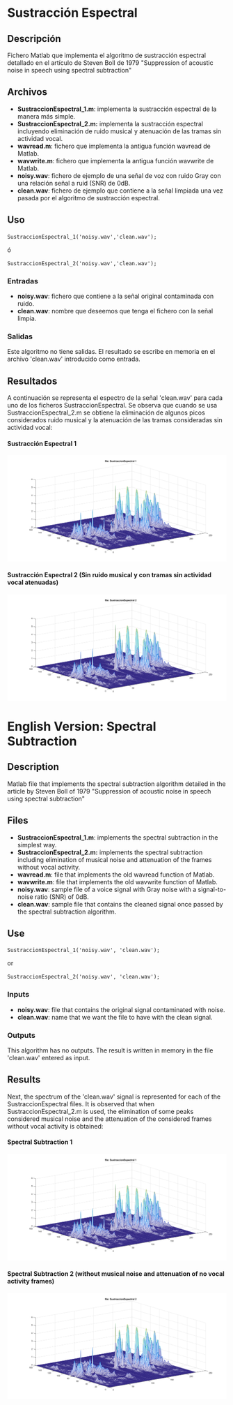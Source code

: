 # Sustracción Espectral

## Descripción

Fichero Matlab que implementa el algoritmo de sustracción espectral detallado en el artículo de Steven Boll de 1979 "Suppression of acoustic noise in speech using spectral subtraction" 

## Archivos

+ **SustraccionEspectral_1.m**: implementa la sustracción espectral de la manera más simple.
+ **SustraccionEspectral_2.m:** implementa la sustracción espectral incluyendo eliminación de ruido musical y atenuación de las tramas  sin actividad vocal.
+ **wavread.m**: fichero que implementa la antigua función wavread de Matlab.
+ **wavwrite.m**: fichero que implementa la antigua función wavwrite de Matlab.
+ **noisy.wav**: fichero de ejemplo de una señal de voz con ruido Gray con una relación señal a ruid (SNR) de 0dB.
+ **clean.wav**: fichero de ejemplo que contiene a la señal limpiada una vez pasada por el algoritmo de sustracción espectral.

## Uso

```
SustraccionEspectral_1('noisy.wav','clean.wav');
```
ó
```
SustraccionEspectral_2('noisy.wav','clean.wav');
```

### Entradas

+ **noisy.wav**: fichero que contiene a la señal original contaminada con ruido.
+ **clean.wav**: nombre que deseemos que tenga el fichero con la señal limpia.

### Salidas

Este algoritmo no tiene salidas. El resultado se escribe en memoria en el archivo 'clean.wav' introducido como entrada.

## Resultados

A continuación se representa el espectro de la señal 'clean.wav' para cada uno de los ficheros SustraccionEspectral. Se observa que cuando se usa SustraccionEspectral_2.m se obtiene la eliminación de algunos picos considerados ruido musical y la atenuación de las tramas consideradas sin actividad vocal:

#### Sustracción Espectral 1
![SustraccionEspectral_1.m](https://raw.githubusercontent.com/BorjaRP93/SustraccionEspectral/master/Screenshots/1.png   "Resultados con SustraccionEspectral_1.m")
#### Sustracción Espectral 2 (Sin ruido musical y con tramas sin actividad vocal atenuadas)
![SustraccionEspectral_2.m](https://raw.githubusercontent.com/BorjaRP93/SustraccionEspectral/master/Screenshots/2.png "Resultados con SustraccionEspectral_2.m")



# English Version: Spectral Subtraction

## Description

Matlab file that implements the spectral subtraction algorithm detailed in the article by Steven Boll of 1979 "Suppression of acoustic noise in speech using spectral subtraction"

## Files

+ **SustraccionEspectral_1.m**: implements the spectral subtraction in the simplest way.
+ **SustraccionEspectral_2.m:** implements the spectral subtraction including elimination of musical noise and attenuation of the frames without vocal activity.
+ **wavread.m**: file that implements the old wavread function of Matlab.
+ **wavwrite.m**: file that implements the old wavwrite function of Matlab.
+ **noisy.wav**: sample file of a voice signal with Gray noise with a signal-to-noise ratio (SNR) of 0dB.
+ **clean.wav**: sample file that contains the cleaned signal once passed by the spectral subtraction algorithm.

## Use

```
SustraccionEspectral_1('noisy.wav', 'clean.wav');
```
or
```
SustraccionEspectral_2('noisy.wav', 'clean.wav');
```

### Inputs

+ **noisy.wav**: file that contains the original signal contaminated with noise.
+ **clean.wav**: name that we want the file to have with the clean signal.

### Outputs

This algorithm has no outputs. The result is written in memory in the file 'clean.wav' entered as input.

## Results

Next, the spectrum of the 'clean.wav' signal is represented for each of the SustraccionEspectral files. It is observed that when SustraccionEspectral_2.m is used, the elimination of some peaks considered musical noise and the attenuation of the considered frames without vocal activity is obtained:

#### Spectral Subtraction 1
![SustraccionEspectral_1.m](https://raw.githubusercontent.com/BorjaRP93/SustraccionEspectral/master/Screenshots/1.png   "Results with SustraccionEspectral_1.m")
#### Spectral Subtraction 2 (without musical noise and attenuation of no vocal activity frames)
![SustraccionEspectral_2.m](https://raw.githubusercontent.com/BorjaRP93/SustraccionEspectral/master/Screenshots/2.png "Results with SustraccionEspectral_2.m")
